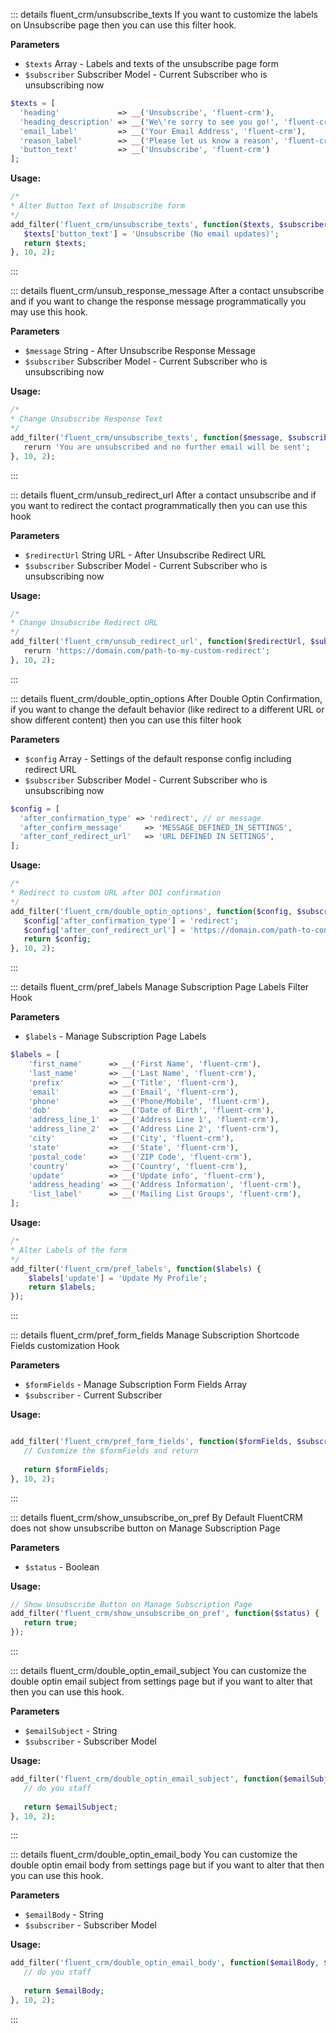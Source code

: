 ::: details fluent_crm/unsubscribe_texts
If you want to customize the labels on Unsubscribe page then you can use this filter hook.

**Parameters**

- `$texts` Array - Labels and texts of the unsubscribe page form
- `$subscriber` Subscriber Model - Current Subscriber who is unsubscribing now

```php
$texts = [
  'heading'             => __('Unsubscribe', 'fluent-crm'),
  'heading_description' => __('We\'re sorry to see you go!', 'fluent-crm'),
  'email_label'         => __('Your Email Address', 'fluent-crm'),
  'reason_label'        => __('Please let us know a reason', 'fluent-crm'),
  'button_text'         => __('Unsubscribe', 'fluent-crm')
];
```

**Usage:**

```php 
/*
* Alter Button Text of Unsubscribe form
*/
add_filter('fluent_crm/unsubscribe_texts', function($texts, $subscriber) {
   $texts['button_text'] = 'Unsubscribe (No email updates)';
   return $texts;
}, 10, 2);
```

:::

::: details fluent_crm/unsub_response_message
After a contact unsubscribe and if you want to change the response message programmatically you may use this hook.

**Parameters**

- `$message` String - After Unsubscribe Response Message
- `$subscriber` Subscriber Model - Current Subscriber who is unsubscribing now

**Usage:**

```php 
/*
* Change Unsubscribe Response Text
*/
add_filter('fluent_crm/unsubscribe_texts', function($message, $subscriber) {
   rerurn 'You are unsubscribed and no further email will be sent';
}, 10, 2);
```

:::

::: details fluent_crm/unsub_redirect_url
After a contact unsubscribe and if you want to redirect the contact programmatically then you can use this hook

**Parameters**

- `$redirectUrl` String URL - After Unsubscribe Redirect URL
- `$subscriber` Subscriber Model - Current Subscriber who is unsubscribing now

**Usage:**

```php 
/*
* Change Unsubscribe Redirect URL
*/
add_filter('fluent_crm/unsub_redirect_url', function($redirectUrl, $subscriber) {
   rerurn 'https://domain.com/path-to-my-custom-redirect';
}, 10, 2);
```

:::

::: details fluent_crm/double_optin_options
After Double Optin Confirmation, if you want to change the default behavior (like redirect to a different URL or show
different content) then you can use this filter hook

**Parameters**

- `$config` Array - Settings of the default response config including redirect URL
- `$subscriber` Subscriber Model - Current Subscriber who is unsubscribing now

```php
$config = [
  'after_confirmation_type' => 'redirect', // or message
  'after_confirm_message'     => 'MESSAGE_DEFINED_IN_SETTINGS',
  'after_conf_redirect_url'   => 'URL DEFINED IN SETTINGS',
];
```

**Usage:**

```php 
/*
* Redirect to custom URL after DOI confirmation
*/
add_filter('fluent_crm/double_optin_options', function($config, $subscriber) {
   $config['after_confirmation_type'] = 'redirect';
   $config['after_conf_redirect_url'] = 'https://domain.com/path-to-confirm-page';
   return $config;
}, 10, 2);
```
:::

::: details fluent_crm/pref_labels
Manage Subscription Page Labels Filter Hook

**Parameters**

- `$labels` - Manage Subscription Page Labels

```php
$labels = [
    'first_name'      => __('First Name', 'fluent-crm'),
    'last_name'       => __('Last Name', 'fluent-crm'),
    'prefix'          => __('Title', 'fluent-crm'),
    'email'           => __('Email', 'fluent-crm'),
    'phone'           => __('Phone/Mobile', 'fluent-crm'),
    'dob'             => __('Date of Birth', 'fluent-crm'),
    'address_line_1'  => __('Address Line 1', 'fluent-crm'),
    'address_line_2'  => __('Address Line 2', 'fluent-crm'),
    'city'            => __('City', 'fluent-crm'),
    'state'           => __('State', 'fluent-crm'),
    'postal_code'     => __('ZIP Code', 'fluent-crm'),
    'country'         => __('Country', 'fluent-crm'),
    'update'          => __('Update info', 'fluent-crm'),
    'address_heading' => __('Address Information', 'fluent-crm'),
    'list_label'      => __('Mailing List Groups', 'fluent-crm'),
];
```

**Usage:**

```php 
/*
* Alter Labels of the form
*/
add_filter('fluent_crm/pref_labels', function($labels) {
    $labels['update'] = 'Update My Profile';
    return $labels;
});
```
:::


::: details fluent_crm/pref_form_fields
Manage Subscription Shortcode Fields customization Hook

**Parameters**

- `$formFields` - Manage Subscription Form Fields Array
- `$subscriber` - Current Subscriber

**Usage:**

```php 

add_filter('fluent_crm/pref_form_fields', function($formFields, $subscriber) {
   // Customize the $formFields and return
   
   return $formFields;
}, 10, 2);
```
:::


::: details fluent_crm/show_unsubscribe_on_pref
By Default FluentCRM does not show unsubscribe button on Manage Subscription Page

**Parameters**

- `$status` - Boolean

**Usage:**

```php 
// Show Unsubscribe Button on Manage Subscription Page
add_filter('fluent_crm/show_unsubscribe_on_pref', function($status) {
   return true;
});
```
:::

::: details fluent_crm/double_optin_email_subject
You can customize the double optin email subject from settings page but if you want to alter that then you can use this hook.

**Parameters**

- `$emailSubject` - String
- `$subscriber` - Subscriber Model

**Usage:**

```php 
add_filter('fluent_crm/double_optin_email_subject', function($emailSubject, $subscriber) {
   // do you staff
   
   return $emailSubject;
}, 10, 2);
```
:::

::: details fluent_crm/double_optin_email_body
You can customize the double optin email body from settings page but if you want to alter that then you can use this hook.

**Parameters**

- `$emailBody` - String
- `$subscriber` - Subscriber Model

**Usage:**

```php 
add_filter('fluent_crm/double_optin_email_body', function($emailBody, $subscriber) {
   // do you staff
   
   return $emailBody;
}, 10, 2);
```
:::
